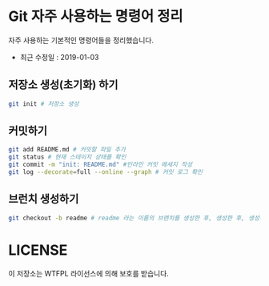 # Git 자주 사용하는 명령어 정리
자주 사용하는 기본적인 명령어들을 정리했습니다.
- 최근 수정일 : 2019-01-03

## 저장소 생성(초기화) 하기
```bash
git init # 저장소 생성
```

## 커밋하기
```bash
git add README.md # 커밋할 파일 추가
git status # 현재 스테이지 상태를 확인
git commit -m "init: README.md" #인라인 커밋 메세지 작성
git log --decorate=full --online --graph # 커밋 로그 확인
```
## 브런치 생성하기
```bash
git checkout -b readme # readme 라는 이름의 브랜치를 생성한 후, 생성한 후, 생성된 브렌치로 체크아웃
```

# LICENSE
이 저장소는 WTFPL 라이선스에 의해 보호를 받습니다.
